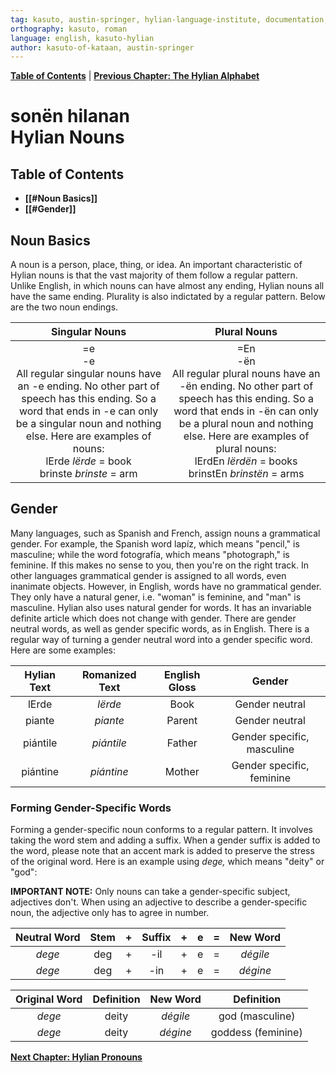 ```yaml
---
tag: kasuto, austin-springer, hylian-language-institute, documentation, archive, nouns
orthography: kasuto, roman
language: english, kasuto-hylian
author: kasuto-of-kataan, austin-springer
---
```

**[Table of Contents](archival/kasuto_hli/00_toc)** | **[Previous Chapter: The Hylian Alphabet](archival/kasuto_hli/03-aktaie)**

# <span class="hylian_kas">sonën hilanan</span><br>Hylian Nouns

## Table of Contents

+ **[[#Noun Basics]]**
+ **[[#Gender]]**

## Noun Basics

A noun is a person, place, thing, or idea. An important characteristic of Hylian nouns is that the vast majority of them follow a regular pattern. Unlike English, in which nouns can have almost any ending, Hylian nouns all have the same ending. Plurality is also indictated by a regular pattern. Below are the two noun endings.

| Singular Nouns | Plural Nouns |
|:-:|:-:|
| <span class="hylian_kas">=e</span><br>-e<br>All regular singular nouns have an -e ending. No other part of speech has this ending. So a word that ends in -e can only be a singular noun and nothing else. Here are examples of nouns:<br><span class="hylian_kas">lErde</span> _lërde_ = book<br><span class="hylian_kas">brinste</span> _brinste_ = arm | <span class="hylian_kas">=En</span><br>-ën<br>All regular plural nouns have an -ën ending. No other part of speech has this ending. So a word that ends in -ën can only be a plural noun and nothing else. Here are examples of plural nouns:<br><span class="hylian_kas">lErdEn</span> _lërdën_ = books<br><span class="hylian_kas">brinstEn</span> _brinstën_ = arms |

## Gender

Many languages, such as Spanish and French, assign nouns a grammatical gender. For example, the Spanish word lapíz, which means "pencil," is masculine; while the word fotografía, which means "photograph," is feminine. If this makes no sense to you, then you're on the right track. In other languages grammatical gender is assigned to all words, even inanimate objects. However, in English, words have no grammatical gender. They only have a natural gener, i.e. "woman" is feminine, and "man" is masculine. Hylian also uses natural gender for words. It has an invariable definite article which does not change with gender. There are gender neutral words, as well as gender specific words, as in English. There is a regular way of turning a gender neutral word into a gender specific word. Here are some examples: 

| Hylian Text | Romanized Text | English Gloss | Gender |
|:-------:|:-----:|:-----:|:------:|
| <span class="hylian_kas">lErde</span> | _lërde_ | Book | Gender neutral |
| <span class="hylian_kas">piante</span> | _piante_ | Parent | Gender neutral |
| <span class="hylian_kas">piántile</span> | _piántile_ | Father | Gender specific, masculine |
| <span class="hylian_kas">piántine</span> | _piántine_ | Mother | Gender specific, feminine |

### Forming Gender-Specific Words

Forming a gender-specific noun conforms to a regular pattern. It involves taking the word stem and adding a suffix. When a gender suffix is added to the word, please note that an accent mark is added to preserve the stress of the original word. Here is an example using _dege,_ which means "deity" or "god":

**IMPORTANT NOTE:** Only nouns can take a gender-specific subject, adjectives don't. When using an adjective to describe a gender-specific noun, the adjective only has to agree in number. 
 
| Neutral Word | Stem | + | Suffix | + | e | = | New Word |
|:-:|:-:|:-:|:-:|:-:|:-:|:-:|:-:|
| _dege_| deg| +| -il| +| e| =| _dégile_ |
| _dege_| deg| +| -in| +| e| =| _dégine_ |

| Original Word | Definition | New Word | Definition |
|:-:|:-:|:-:|:-:|
| _dege_ | deity | _dégile_ | god (masculine) |
| _dege_ | deity | _dégine_ | goddess (feminine) |

**[Next Chapter: Hylian Pronouns](archival/kasuto_hli/06-asonën)**
